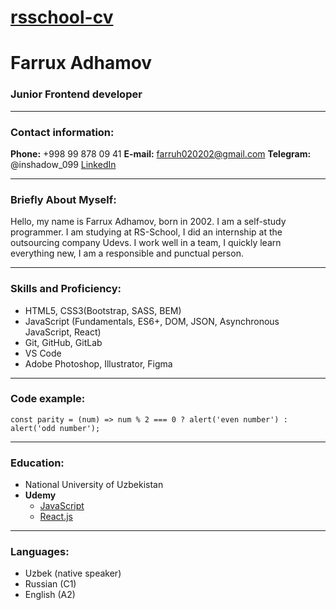 # [rsschool-cv](https://tashkent.hh.uz/resume/60a309e8ff08f7aafd0039ed1f6c6c5175644a)

# Farrux Adhamov
### Junior Frontend developer 
-----
### Contact information:[]()

**Phone:**  +998 99 878 09 41 
**E-mail:**  farruh020202@gmail.com
**Telegram:**  @inshadow_099
[LinkedIn](https://www.linkedin.com/in/farruh-adhamov-3a640221a/)  

-----
### Briefly About Myself:[]()
Hello, my name is Farrux Adhamov, born in 2002. I am a self-study programmer. I am studying at RS-School, I did an internship at the outsourcing company Udevs. I work well in a team, I quickly learn everything new, I am a responsible and punctual person.

-----
### Skills and Proficiency:[]()

-   HTML5, CSS3(Bootstrap, SASS, BEM)
-   JavaScript (Fundamentals, ES6+, DOM, JSON, Asynchronous JavaScript, React)
-   Git, GitHub, GitLab
-   VS Code
-   Adobe Photoshop, Illustrator, Figma
-----
### Code example:[]()
```
const parity = (num) => num % 2 === 0 ? alert('even number') : alert('odd number');
```
-----
### Education:[]()
- National University of Uzbekistan
- **Udemy**
   -   [JavaScript](https://www.udemy.com/course/javascript-full-guide/)
   -   [React.js](https://www.udemy.com/course/react-from-scratch/?src=sac&kw=react+%D1%81)
-----
### Languages:[]()
- Uzbek (native speaker)
- Russian (C1)
- English (A2)